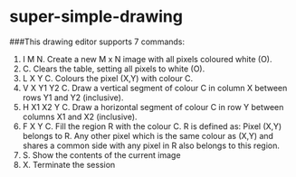 # super-simple-drawing

###This drawing editor supports 7 commands:

1. I M N. Create a new M x N image with all pixels coloured white (O).
2. C. Clears the table, setting all pixels to white (O).
3. L X Y C. Colours the pixel (X,Y) with colour C.
4. V X Y1 Y2 C. Draw a vertical segment of colour C in column X between rows Y1 and Y2
(inclusive).
5. H X1 X2 Y C. Draw a horizontal segment of colour C in row Y between columns X1 and X2
(inclusive).
6. F X Y C. Fill the region R with the colour C. R is defined as: Pixel (X,Y) belongs to R. Any other
pixel which is the same colour as (X,Y) and shares a common side with any pixel in R also belongs
to this region.
7. S. Show the contents of the current image
8. X. Terminate the session
